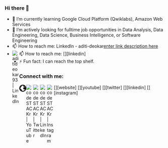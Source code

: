 ### Hi there 👋

- 🌱 I’m currently learning Google Cloud Platform (Qwiklabs), Amazon Web Services 
- 🤔 I’m actively looking for fulltime job opportunities in Data Analysis, Data Engineering, Data Science, Business Intelligence, or Software Engineering
- 📫 How to reach me: LinkedIn - aditi-deokar[enter link description here](https://www.linkedin.com/in/aditi-deokar/)
- 📫 How to reach me: [<img align="left" alt="aditideokar93 | LinkedIn" width="22px" src="https://cdn.jsdelivr.net/npm/simple-icons@v3/icons/linkedin.svg" />][linkedin]
- ⚡ Fun fact: I can reach the top shelf.


### Connect with me:

[<img align="left" alt="codeSTACKr.com" width="22px" src="https://raw.githubusercontent.com/iconic/open-iconic/master/svg/globe.svg" />][website]
[<img align="left" alt="codeSTACKr | YouTube" width="22px" src="https://cdn.jsdelivr.net/npm/simple-icons@v3/icons/youtube.svg" />][youtube]
[<img align="left" alt="codeSTACKr | Twitter" width="22px" src="https://cdn.jsdelivr.net/npm/simple-icons@v3/icons/twitter.svg" />][twitter]
[<img align="left" alt="codeSTACKr | LinkedIn" width="22px" src="https://cdn.jsdelivr.net/npm/simple-icons@v3/icons/linkedin.svg" />][linkedin]
[<img align="left" alt="codeSTACKr | Instagram" width="22px" src="https://cdn.jsdelivr.net/npm/simple-icons@v3/icons/instagram.svg" />][instagram]
